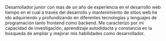 Desarrollador junior con mas de un año de experiencia en el desarrollo web tiempo en el cual a través del desarrollo y mantenimiento de sitios web he ido adquiriendo y profundizando en diferentes tecnologías y lenguajes de programación tanto frontend como backend. Me caracterizo por mi capacidad de investigación, aprendizaje autodidacta y constancia en la búsqueda de ampliar y mejorar mis habilidades como desarrollador.  

<!---
yaidercc/yaidercc is a ✨ special ✨ repository because its `README.md` (this file) appears on your GitHub profile.
You can click the Preview link to take a look at your changes.
--->
